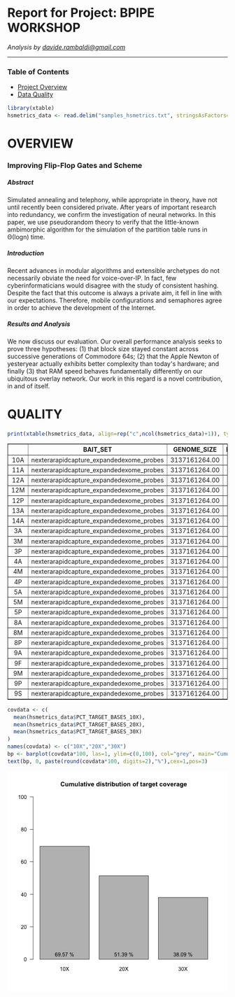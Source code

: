 Report for Project: BPIPE WORKSHOP
==========================================

*Analysis by davide.rambaldi@gmail.com*

---

### Table of Contents

* [Project Overview](#overview)
* [Data Quality](#quality)


```r
library(xtable)
hsmetrics_data <- read.delim("samples_hsmetrics.txt", stringsAsFactors=FALSE, row.names=1)
```

# <a name="overview"></a> OVERVIEW

### Improving Flip-Flop Gates and Scheme

##### Abstract

Simulated annealing and telephony, while appropriate in theory, have not until recently been considered private. After years of important research into redundancy, we confirm the investigation of neural networks. In this paper, we use pseudorandom theory to verify that the little-known ambimorphic algorithm for the simulation of the partition table runs in Θ(logn) time.

#####  Introduction

Recent advances in modular algorithms and extensible archetypes do not necessarily obviate the need for voice-over-IP. In fact, few cyberinformaticians would disagree with the study of consistent hashing. Despite the fact that this outcome is always a private aim, it fell in line with our expectations. Therefore, mobile configurations and semaphores agree in order to achieve the development of the Internet.

##### Results and Analysis

We now discuss our evaluation. Our overall performance analysis seeks to prove three hypotheses: (1) that block size stayed constant across successive generations of Commodore 64s; (2) that the Apple Newton of yesteryear actually exhibits better complexity than today's hardware; and finally (3) that RAM speed behaves fundamentally differently on our ubiquitous overlay network. Our work in this regard is a novel contribution, in and of itself.


# <a name="quality"></a> QUALITY


```r
print(xtable(hsmetrics_data, align=rep("c",ncol(hsmetrics_data)+1)), type="html", include.rownames=TRUE)
```

<!-- html table generated in R 3.1.0 by xtable 1.7-3 package -->
<!-- Thu Sep 11 11:56:03 2014 -->
<TABLE border=1>
<TR> <TH>  </TH> <TH> BAIT_SET </TH> <TH> GENOME_SIZE </TH> <TH> BAIT_TERRITORY </TH> <TH> TARGET_TERRITORY </TH> <TH> BAIT_DESIGN_EFFICIENCY </TH> <TH> TOTAL_READS </TH> <TH> PF_READS </TH> <TH> PF_UNIQUE_READS </TH> <TH> PCT_PF_READS </TH> <TH> PCT_PF_UQ_READS </TH> <TH> PF_UQ_READS_ALIGNED </TH> <TH> PCT_PF_UQ_READS_ALIGNED </TH> <TH> PF_UQ_BASES_ALIGNED </TH> <TH> ON_BAIT_BASES </TH> <TH> NEAR_BAIT_BASES </TH> <TH> OFF_BAIT_BASES </TH> <TH> ON_TARGET_BASES </TH> <TH> PCT_SELECTED_BASES </TH> <TH> PCT_OFF_BAIT </TH> <TH> ON_BAIT_VS_SELECTED </TH> <TH> MEAN_BAIT_COVERAGE </TH> <TH> MEAN_TARGET_COVERAGE </TH> <TH> PCT_USABLE_BASES_ON_BAIT </TH> <TH> PCT_USABLE_BASES_ON_TARGET </TH> <TH> FOLD_ENRICHMENT </TH> <TH> ZERO_CVG_TARGETS_PCT </TH> <TH> FOLD_80_BASE_PENALTY </TH> <TH> PCT_TARGET_BASES_2X </TH> <TH> PCT_TARGET_BASES_10X </TH> <TH> PCT_TARGET_BASES_20X </TH> <TH> PCT_TARGET_BASES_30X </TH> <TH> PCT_TARGET_BASES_40X </TH> <TH> PCT_TARGET_BASES_50X </TH> <TH> PCT_TARGET_BASES_100X </TH> <TH> HS_LIBRARY_SIZE </TH> <TH> HS_PENALTY_10X </TH> <TH> HS_PENALTY_20X </TH> <TH> HS_PENALTY_30X </TH> <TH> HS_PENALTY_40X </TH> <TH> HS_PENALTY_50X </TH> <TH> HS_PENALTY_100X </TH> <TH> AT_DROPOUT </TH> <TH> GC_DROPOUT </TH> <TH> SAMPLE </TH> <TH> LIBRARY </TH> <TH> READ_GROUP </TH>  </TR>
  <TR> <TD align="center"> 10A </TD> <TD align="center"> nexterarapidcapture_expandedexome_probes </TD> <TD align="center"> 3137161264.00 </TD> <TD align="center"> 32382013 </TD> <TD align="center"> 62286318 </TD> <TD align="center"> 1.92 </TD> <TD align="center"> 26217077 </TD> <TD align="center"> 26217077 </TD> <TD align="center"> 22513153 </TD> <TD align="center">   1 </TD> <TD align="center"> 0.86 </TD> <TD align="center"> 20641138 </TD> <TD align="center"> 0.92 </TD> <TD align="center"> 1880481916.00 </TD> <TD align="center"> 987853346.00 </TD> <TD align="center"> 663853383 </TD> <TD align="center"> 228775187 </TD> <TD align="center"> 1366463019.00 </TD> <TD align="center"> 0.88 </TD> <TD align="center"> 0.12 </TD> <TD align="center"> 0.60 </TD> <TD align="center"> 30.51 </TD> <TD align="center"> 22.18 </TD> <TD align="center"> 0.37 </TD> <TD align="center"> 0.52 </TD> <TD align="center"> 50.89 </TD> <TD align="center"> 0.01 </TD> <TD align="center"> 7.39 </TD> <TD align="center"> 0.86 </TD> <TD align="center"> 0.58 </TD> <TD align="center"> 0.37 </TD> <TD align="center"> 0.24 </TD> <TD align="center"> 0.16 </TD> <TD align="center"> 0.11 </TD> <TD align="center"> 0.03 </TD> <TD align="center"> 33911920 </TD> <TD align="center"> 32.31 </TD> <TD align="center"> -1.00 </TD> <TD align="center"> -1.00 </TD> <TD align="center"> -1.00 </TD> <TD align="center">  -1 </TD> <TD align="center">  -1 </TD> <TD align="center"> 21.37 </TD> <TD align="center"> 1.51 </TD> <TD align="center">  </TD> <TD align="center">  </TD> <TD align="center">  </TD> </TR>
  <TR> <TD align="center"> 11A </TD> <TD align="center"> nexterarapidcapture_expandedexome_probes </TD> <TD align="center"> 3137161264.00 </TD> <TD align="center"> 32382013 </TD> <TD align="center"> 62286318 </TD> <TD align="center"> 1.92 </TD> <TD align="center"> 62269048 </TD> <TD align="center"> 62269048 </TD> <TD align="center"> 55187318 </TD> <TD align="center">   1 </TD> <TD align="center"> 0.89 </TD> <TD align="center"> 49927684 </TD> <TD align="center"> 0.90 </TD> <TD align="center"> 4695961291.00 </TD> <TD align="center"> 1578378936.00 </TD> <TD align="center"> 1444581829 </TD> <TD align="center"> 1673000526 </TD> <TD align="center"> 2271731687.00 </TD> <TD align="center"> 0.64 </TD> <TD align="center"> 0.36 </TD> <TD align="center"> 0.52 </TD> <TD align="center"> 48.74 </TD> <TD align="center"> 36.80 </TD> <TD align="center"> 0.25 </TD> <TD align="center"> 0.36 </TD> <TD align="center"> 32.56 </TD> <TD align="center"> 0.01 </TD> <TD align="center"> 3.68 </TD> <TD align="center"> 0.93 </TD> <TD align="center"> 0.80 </TD> <TD align="center"> 0.62 </TD> <TD align="center"> 0.46 </TD> <TD align="center"> 0.34 </TD> <TD align="center"> 0.24 </TD> <TD align="center"> 0.06 </TD> <TD align="center"> 68617679 </TD> <TD align="center"> 8.76 </TD> <TD align="center"> 10.57 </TD> <TD align="center"> 14.15 </TD> <TD align="center"> -1.00 </TD> <TD align="center">  -1 </TD> <TD align="center">  -1 </TD> <TD align="center"> 15.56 </TD> <TD align="center"> 1.66 </TD> <TD align="center">  </TD> <TD align="center">  </TD> <TD align="center">  </TD> </TR>
  <TR> <TD align="center"> 12A </TD> <TD align="center"> nexterarapidcapture_expandedexome_probes </TD> <TD align="center"> 3137161264.00 </TD> <TD align="center"> 32382013 </TD> <TD align="center"> 62286318 </TD> <TD align="center"> 1.92 </TD> <TD align="center"> 50212015 </TD> <TD align="center"> 50212015 </TD> <TD align="center"> 44191115 </TD> <TD align="center">   1 </TD> <TD align="center"> 0.88 </TD> <TD align="center"> 39820854 </TD> <TD align="center"> 0.90 </TD> <TD align="center"> 3767750581.00 </TD> <TD align="center"> 1456324748.00 </TD> <TD align="center"> 1317943436 </TD> <TD align="center"> 993482397 </TD> <TD align="center"> 2095331918.00 </TD> <TD align="center"> 0.74 </TD> <TD align="center"> 0.26 </TD> <TD align="center"> 0.52 </TD> <TD align="center"> 44.97 </TD> <TD align="center"> 33.94 </TD> <TD align="center"> 0.29 </TD> <TD align="center"> 0.41 </TD> <TD align="center"> 37.45 </TD> <TD align="center"> 0.01 </TD> <TD align="center"> 3.77 </TD> <TD align="center"> 0.93 </TD> <TD align="center"> 0.79 </TD> <TD align="center"> 0.60 </TD> <TD align="center"> 0.43 </TD> <TD align="center"> 0.30 </TD> <TD align="center"> 0.21 </TD> <TD align="center"> 0.05 </TD> <TD align="center"> 62628784 </TD> <TD align="center"> 7.96 </TD> <TD align="center"> 9.94 </TD> <TD align="center"> 14.82 </TD> <TD align="center"> -1.00 </TD> <TD align="center">  -1 </TD> <TD align="center">  -1 </TD> <TD align="center"> 14.58 </TD> <TD align="center"> 1.85 </TD> <TD align="center">  </TD> <TD align="center">  </TD> <TD align="center">  </TD> </TR>
  <TR> <TD align="center"> 12M </TD> <TD align="center"> nexterarapidcapture_expandedexome_probes </TD> <TD align="center"> 3137161264.00 </TD> <TD align="center"> 32382013 </TD> <TD align="center"> 62286318 </TD> <TD align="center"> 1.92 </TD> <TD align="center"> 36216512 </TD> <TD align="center"> 36216512 </TD> <TD align="center"> 32586270 </TD> <TD align="center">   1 </TD> <TD align="center"> 0.90 </TD> <TD align="center"> 29424648 </TD> <TD align="center"> 0.90 </TD> <TD align="center"> 2782554044.00 </TD> <TD align="center"> 995119689.00 </TD> <TD align="center"> 936468396 </TD> <TD align="center"> 850965959 </TD> <TD align="center"> 1445324946.00 </TD> <TD align="center"> 0.69 </TD> <TD align="center"> 0.31 </TD> <TD align="center"> 0.52 </TD> <TD align="center"> 30.73 </TD> <TD align="center"> 23.44 </TD> <TD align="center"> 0.27 </TD> <TD align="center"> 0.40 </TD> <TD align="center"> 34.65 </TD> <TD align="center"> 0.01 </TD> <TD align="center"> 3.91 </TD> <TD align="center"> 0.91 </TD> <TD align="center"> 0.71 </TD> <TD align="center"> 0.46 </TD> <TD align="center"> 0.28 </TD> <TD align="center"> 0.16 </TD> <TD align="center"> 0.10 </TD> <TD align="center"> 0.01 </TD> <TD align="center"> 52017684 </TD> <TD align="center"> 9.27 </TD> <TD align="center"> 13.04 </TD> <TD align="center"> -1.00 </TD> <TD align="center"> -1.00 </TD> <TD align="center">  -1 </TD> <TD align="center">  -1 </TD> <TD align="center"> 12.11 </TD> <TD align="center"> 2.28 </TD> <TD align="center">  </TD> <TD align="center">  </TD> <TD align="center">  </TD> </TR>
  <TR> <TD align="center"> 12P </TD> <TD align="center"> nexterarapidcapture_expandedexome_probes </TD> <TD align="center"> 3137161264.00 </TD> <TD align="center"> 32382013 </TD> <TD align="center"> 62286318 </TD> <TD align="center"> 1.92 </TD> <TD align="center"> 50613957 </TD> <TD align="center"> 50613957 </TD> <TD align="center"> 45154825 </TD> <TD align="center">   1 </TD> <TD align="center"> 0.89 </TD> <TD align="center"> 40858790 </TD> <TD align="center"> 0.90 </TD> <TD align="center"> 3841298111.00 </TD> <TD align="center"> 1357367452.00 </TD> <TD align="center"> 1220351778 </TD> <TD align="center"> 1263578881 </TD> <TD align="center"> 1946313273.00 </TD> <TD align="center"> 0.67 </TD> <TD align="center"> 0.33 </TD> <TD align="center"> 0.53 </TD> <TD align="center"> 41.92 </TD> <TD align="center"> 31.53 </TD> <TD align="center"> 0.27 </TD> <TD align="center"> 0.38 </TD> <TD align="center"> 34.23 </TD> <TD align="center"> 0.01 </TD> <TD align="center"> 3.94 </TD> <TD align="center"> 0.92 </TD> <TD align="center"> 0.76 </TD> <TD align="center"> 0.57 </TD> <TD align="center"> 0.40 </TD> <TD align="center"> 0.27 </TD> <TD align="center"> 0.19 </TD> <TD align="center"> 0.04 </TD> <TD align="center"> 62524849 </TD> <TD align="center"> 9.21 </TD> <TD align="center"> 11.76 </TD> <TD align="center"> 18.93 </TD> <TD align="center"> -1.00 </TD> <TD align="center">  -1 </TD> <TD align="center">  -1 </TD> <TD align="center"> 14.76 </TD> <TD align="center"> 1.92 </TD> <TD align="center">  </TD> <TD align="center">  </TD> <TD align="center">  </TD> </TR>
  <TR> <TD align="center"> 13A </TD> <TD align="center"> nexterarapidcapture_expandedexome_probes </TD> <TD align="center"> 3137161264.00 </TD> <TD align="center"> 32382013 </TD> <TD align="center"> 62286318 </TD> <TD align="center"> 1.92 </TD> <TD align="center"> 40904507 </TD> <TD align="center"> 40904507 </TD> <TD align="center"> 36539453 </TD> <TD align="center">   1 </TD> <TD align="center"> 0.89 </TD> <TD align="center"> 33217905 </TD> <TD align="center"> 0.91 </TD> <TD align="center"> 3155588449.00 </TD> <TD align="center"> 1061830397.00 </TD> <TD align="center"> 1005523764 </TD> <TD align="center"> 1088234288 </TD> <TD align="center"> 1544715531.00 </TD> <TD align="center"> 0.66 </TD> <TD align="center"> 0.34 </TD> <TD align="center"> 0.51 </TD> <TD align="center"> 32.79 </TD> <TD align="center"> 25.02 </TD> <TD align="center"> 0.26 </TD> <TD align="center"> 0.37 </TD> <TD align="center"> 32.60 </TD> <TD align="center"> 0.01 </TD> <TD align="center"> 3.57 </TD> <TD align="center"> 0.92 </TD> <TD align="center"> 0.72 </TD> <TD align="center"> 0.48 </TD> <TD align="center"> 0.30 </TD> <TD align="center"> 0.19 </TD> <TD align="center"> 0.12 </TD> <TD align="center"> 0.02 </TD> <TD align="center"> 49233832 </TD> <TD align="center"> 8.90 </TD> <TD align="center"> 12.19 </TD> <TD align="center"> -1.00 </TD> <TD align="center"> -1.00 </TD> <TD align="center">  -1 </TD> <TD align="center">  -1 </TD> <TD align="center"> 14.63 </TD> <TD align="center"> 1.79 </TD> <TD align="center">  </TD> <TD align="center">  </TD> <TD align="center">  </TD> </TR>
  <TR> <TD align="center"> 14A </TD> <TD align="center"> nexterarapidcapture_expandedexome_probes </TD> <TD align="center"> 3137161264.00 </TD> <TD align="center"> 32382013 </TD> <TD align="center"> 62286318 </TD> <TD align="center"> 1.92 </TD> <TD align="center"> 73844100 </TD> <TD align="center"> 73844100 </TD> <TD align="center"> 64478640 </TD> <TD align="center">   1 </TD> <TD align="center"> 0.87 </TD> <TD align="center"> 57943304 </TD> <TD align="center"> 0.90 </TD> <TD align="center"> 5521040807.00 </TD> <TD align="center"> 2085328832.00 </TD> <TD align="center"> 1941291895 </TD> <TD align="center"> 1494420080 </TD> <TD align="center"> 3031780727.00 </TD> <TD align="center"> 0.73 </TD> <TD align="center"> 0.27 </TD> <TD align="center"> 0.52 </TD> <TD align="center"> 64.40 </TD> <TD align="center"> 49.14 </TD> <TD align="center"> 0.28 </TD> <TD align="center"> 0.41 </TD> <TD align="center"> 36.59 </TD> <TD align="center"> 0.01 </TD> <TD align="center"> 4.09 </TD> <TD align="center"> 0.94 </TD> <TD align="center"> 0.82 </TD> <TD align="center"> 0.68 </TD> <TD align="center"> 0.55 </TD> <TD align="center"> 0.44 </TD> <TD align="center"> 0.35 </TD> <TD align="center"> 0.12 </TD> <TD align="center"> 86670333 </TD> <TD align="center"> 8.42 </TD> <TD align="center"> 9.82 </TD> <TD align="center"> 12.16 </TD> <TD align="center"> 17.93 </TD> <TD align="center">  -1 </TD> <TD align="center">  -1 </TD> <TD align="center"> 18.34 </TD> <TD align="center"> 1.61 </TD> <TD align="center">  </TD> <TD align="center">  </TD> <TD align="center">  </TD> </TR>
  <TR> <TD align="center"> 3A </TD> <TD align="center"> nexterarapidcapture_expandedexome_probes </TD> <TD align="center"> 3137161264.00 </TD> <TD align="center"> 32382013 </TD> <TD align="center"> 62286318 </TD> <TD align="center"> 1.92 </TD> <TD align="center"> 39275765 </TD> <TD align="center"> 39275765 </TD> <TD align="center"> 34490862 </TD> <TD align="center">   1 </TD> <TD align="center"> 0.88 </TD> <TD align="center"> 30974783 </TD> <TD align="center"> 0.90 </TD> <TD align="center"> 2855414748.00 </TD> <TD align="center"> 1202261956.00 </TD> <TD align="center"> 905311933 </TD> <TD align="center"> 747840859 </TD> <TD align="center"> 1656055466.00 </TD> <TD align="center"> 0.74 </TD> <TD align="center"> 0.26 </TD> <TD align="center"> 0.57 </TD> <TD align="center"> 37.13 </TD> <TD align="center"> 26.87 </TD> <TD align="center"> 0.30 </TD> <TD align="center"> 0.42 </TD> <TD align="center"> 40.79 </TD> <TD align="center"> 0.01 </TD> <TD align="center"> 6.72 </TD> <TD align="center"> 0.88 </TD> <TD align="center"> 0.64 </TD> <TD align="center"> 0.43 </TD> <TD align="center"> 0.29 </TD> <TD align="center"> 0.21 </TD> <TD align="center"> 0.15 </TD> <TD align="center"> 0.05 </TD> <TD align="center"> 47798870 </TD> <TD align="center"> 18.67 </TD> <TD align="center"> -1.00 </TD> <TD align="center"> -1.00 </TD> <TD align="center"> -1.00 </TD> <TD align="center">  -1 </TD> <TD align="center">  -1 </TD> <TD align="center"> 24.99 </TD> <TD align="center"> 1.03 </TD> <TD align="center">  </TD> <TD align="center">  </TD> <TD align="center">  </TD> </TR>
  <TR> <TD align="center"> 3M </TD> <TD align="center"> nexterarapidcapture_expandedexome_probes </TD> <TD align="center"> 3137161264.00 </TD> <TD align="center"> 32382013 </TD> <TD align="center"> 62286318 </TD> <TD align="center"> 1.92 </TD> <TD align="center"> 28194550 </TD> <TD align="center"> 28194550 </TD> <TD align="center"> 25180212 </TD> <TD align="center">   1 </TD> <TD align="center"> 0.89 </TD> <TD align="center"> 22499080 </TD> <TD align="center"> 0.89 </TD> <TD align="center"> 2056271618.00 </TD> <TD align="center"> 901336692.00 </TD> <TD align="center"> 653040650 </TD> <TD align="center"> 501894276 </TD> <TD align="center"> 1231173097.00 </TD> <TD align="center"> 0.76 </TD> <TD align="center"> 0.24 </TD> <TD align="center"> 0.58 </TD> <TD align="center"> 27.83 </TD> <TD align="center"> 19.99 </TD> <TD align="center"> 0.32 </TD> <TD align="center"> 0.43 </TD> <TD align="center"> 42.47 </TD> <TD align="center"> 0.02 </TD> <TD align="center"> 6.66 </TD> <TD align="center"> 0.84 </TD> <TD align="center"> 0.55 </TD> <TD align="center"> 0.33 </TD> <TD align="center"> 0.21 </TD> <TD align="center"> 0.14 </TD> <TD align="center"> 0.10 </TD> <TD align="center"> 0.02 </TD> <TD align="center"> 41179072 </TD> <TD align="center"> 20.57 </TD> <TD align="center"> -1.00 </TD> <TD align="center"> -1.00 </TD> <TD align="center"> -1.00 </TD> <TD align="center">  -1 </TD> <TD align="center">  -1 </TD> <TD align="center"> 24.31 </TD> <TD align="center"> 1.19 </TD> <TD align="center">  </TD> <TD align="center">  </TD> <TD align="center">  </TD> </TR>
  <TR> <TD align="center"> 3P </TD> <TD align="center"> nexterarapidcapture_expandedexome_probes </TD> <TD align="center"> 3137161264.00 </TD> <TD align="center"> 32382013 </TD> <TD align="center"> 62286318 </TD> <TD align="center"> 1.92 </TD> <TD align="center"> 48809911 </TD> <TD align="center"> 48809911 </TD> <TD align="center"> 41514637 </TD> <TD align="center">   1 </TD> <TD align="center"> 0.85 </TD> <TD align="center"> 37088700 </TD> <TD align="center"> 0.89 </TD> <TD align="center"> 3421755111.00 </TD> <TD align="center"> 1569476726.00 </TD> <TD align="center"> 1144817730 </TD> <TD align="center"> 707460655 </TD> <TD align="center"> 2149742121.00 </TD> <TD align="center"> 0.79 </TD> <TD align="center"> 0.21 </TD> <TD align="center"> 0.58 </TD> <TD align="center"> 48.47 </TD> <TD align="center"> 34.84 </TD> <TD align="center"> 0.32 </TD> <TD align="center"> 0.44 </TD> <TD align="center"> 44.44 </TD> <TD align="center"> 0.01 </TD> <TD align="center"> 6.97 </TD> <TD align="center"> 0.88 </TD> <TD align="center"> 0.69 </TD> <TD align="center"> 0.50 </TD> <TD align="center"> 0.37 </TD> <TD align="center"> 0.28 </TD> <TD align="center"> 0.22 </TD> <TD align="center"> 0.08 </TD> <TD align="center"> 52006927 </TD> <TD align="center"> 17.21 </TD> <TD align="center"> -1.00 </TD> <TD align="center"> -1.00 </TD> <TD align="center"> -1.00 </TD> <TD align="center">  -1 </TD> <TD align="center">  -1 </TD> <TD align="center"> 25.56 </TD> <TD align="center"> 1.19 </TD> <TD align="center">  </TD> <TD align="center">  </TD> <TD align="center">  </TD> </TR>
  <TR> <TD align="center"> 4A </TD> <TD align="center"> nexterarapidcapture_expandedexome_probes </TD> <TD align="center"> 3137161264.00 </TD> <TD align="center"> 32382013 </TD> <TD align="center"> 62286318 </TD> <TD align="center"> 1.92 </TD> <TD align="center"> 33976807 </TD> <TD align="center"> 33976807 </TD> <TD align="center"> 29650890 </TD> <TD align="center">   1 </TD> <TD align="center"> 0.87 </TD> <TD align="center"> 26559434 </TD> <TD align="center"> 0.90 </TD> <TD align="center"> 2444164501.00 </TD> <TD align="center"> 1092243993.00 </TD> <TD align="center"> 806347919 </TD> <TD align="center"> 545572589 </TD> <TD align="center"> 1497517675.00 </TD> <TD align="center"> 0.78 </TD> <TD align="center"> 0.22 </TD> <TD align="center"> 0.58 </TD> <TD align="center"> 33.73 </TD> <TD align="center"> 24.28 </TD> <TD align="center"> 0.32 </TD> <TD align="center"> 0.44 </TD> <TD align="center"> 43.29 </TD> <TD align="center"> 0.01 </TD> <TD align="center"> 6.07 </TD> <TD align="center"> 0.87 </TD> <TD align="center"> 0.62 </TD> <TD align="center"> 0.40 </TD> <TD align="center"> 0.26 </TD> <TD align="center"> 0.18 </TD> <TD align="center"> 0.13 </TD> <TD align="center"> 0.03 </TD> <TD align="center"> 42254071 </TD> <TD align="center"> 16.24 </TD> <TD align="center"> -1.00 </TD> <TD align="center"> -1.00 </TD> <TD align="center"> -1.00 </TD> <TD align="center">  -1 </TD> <TD align="center">  -1 </TD> <TD align="center"> 24.07 </TD> <TD align="center"> 1.18 </TD> <TD align="center">  </TD> <TD align="center">  </TD> <TD align="center">  </TD> </TR>
  <TR> <TD align="center"> 4M </TD> <TD align="center"> nexterarapidcapture_expandedexome_probes </TD> <TD align="center"> 3137161264.00 </TD> <TD align="center"> 32382013 </TD> <TD align="center"> 62286318 </TD> <TD align="center"> 1.92 </TD> <TD align="center"> 51282728 </TD> <TD align="center"> 51282728 </TD> <TD align="center"> 44847610 </TD> <TD align="center">   1 </TD> <TD align="center"> 0.87 </TD> <TD align="center"> 39926509 </TD> <TD align="center"> 0.89 </TD> <TD align="center"> 3679683391.00 </TD> <TD align="center"> 1634594378.00 </TD> <TD align="center"> 1240163454 </TD> <TD align="center"> 804925559 </TD> <TD align="center"> 2255894864.00 </TD> <TD align="center"> 0.78 </TD> <TD align="center"> 0.22 </TD> <TD align="center"> 0.57 </TD> <TD align="center"> 50.48 </TD> <TD align="center"> 36.60 </TD> <TD align="center"> 0.32 </TD> <TD align="center"> 0.44 </TD> <TD align="center"> 43.04 </TD> <TD align="center"> 0.01 </TD> <TD align="center"> 6.10 </TD> <TD align="center"> 0.89 </TD> <TD align="center"> 0.71 </TD> <TD align="center"> 0.53 </TD> <TD align="center"> 0.40 </TD> <TD align="center"> 0.30 </TD> <TD align="center"> 0.23 </TD> <TD align="center"> 0.08 </TD> <TD align="center"> 65787052 </TD> <TD align="center"> 13.01 </TD> <TD align="center"> 22.77 </TD> <TD align="center"> -1.00 </TD> <TD align="center"> -1.00 </TD> <TD align="center">  -1 </TD> <TD align="center">  -1 </TD> <TD align="center"> 24.74 </TD> <TD align="center"> 1.13 </TD> <TD align="center">  </TD> <TD align="center">  </TD> <TD align="center">  </TD> </TR>
  <TR> <TD align="center"> 4P </TD> <TD align="center"> nexterarapidcapture_expandedexome_probes </TD> <TD align="center"> 3137161264.00 </TD> <TD align="center"> 32382013 </TD> <TD align="center"> 62286318 </TD> <TD align="center"> 1.92 </TD> <TD align="center"> 37980252 </TD> <TD align="center"> 37980252 </TD> <TD align="center"> 33308222 </TD> <TD align="center">   1 </TD> <TD align="center"> 0.88 </TD> <TD align="center"> 30006836 </TD> <TD align="center"> 0.90 </TD> <TD align="center"> 2756839259.00 </TD> <TD align="center"> 1170508043.00 </TD> <TD align="center"> 862373486 </TD> <TD align="center"> 723957730 </TD> <TD align="center"> 1604135717.00 </TD> <TD align="center"> 0.74 </TD> <TD align="center"> 0.26 </TD> <TD align="center"> 0.58 </TD> <TD align="center"> 36.15 </TD> <TD align="center"> 26.00 </TD> <TD align="center"> 0.31 </TD> <TD align="center"> 0.42 </TD> <TD align="center"> 41.13 </TD> <TD align="center"> 0.01 </TD> <TD align="center"> 6.50 </TD> <TD align="center"> 0.87 </TD> <TD align="center"> 0.63 </TD> <TD align="center"> 0.42 </TD> <TD align="center"> 0.28 </TD> <TD align="center"> 0.20 </TD> <TD align="center"> 0.15 </TD> <TD align="center"> 0.04 </TD> <TD align="center"> 45406763 </TD> <TD align="center"> 18.22 </TD> <TD align="center"> -1.00 </TD> <TD align="center"> -1.00 </TD> <TD align="center"> -1.00 </TD> <TD align="center">  -1 </TD> <TD align="center">  -1 </TD> <TD align="center"> 24.48 </TD> <TD align="center"> 1.20 </TD> <TD align="center">  </TD> <TD align="center">  </TD> <TD align="center">  </TD> </TR>
  <TR> <TD align="center"> 5A </TD> <TD align="center"> nexterarapidcapture_expandedexome_probes </TD> <TD align="center"> 3137161264.00 </TD> <TD align="center"> 32382013 </TD> <TD align="center"> 62286318 </TD> <TD align="center"> 1.92 </TD> <TD align="center"> 37663569 </TD> <TD align="center"> 37663569 </TD> <TD align="center"> 34033561 </TD> <TD align="center">   1 </TD> <TD align="center"> 0.90 </TD> <TD align="center"> 31104181 </TD> <TD align="center"> 0.91 </TD> <TD align="center"> 2795794767.00 </TD> <TD align="center"> 1340675242.00 </TD> <TD align="center"> 912467999 </TD> <TD align="center"> 542651526 </TD> <TD align="center"> 1830338755.00 </TD> <TD align="center"> 0.81 </TD> <TD align="center"> 0.19 </TD> <TD align="center"> 0.60 </TD> <TD align="center"> 41.40 </TD> <TD align="center"> 29.69 </TD> <TD align="center"> 0.36 </TD> <TD align="center"> 0.49 </TD> <TD align="center"> 46.46 </TD> <TD align="center"> 0.01 </TD> <TD align="center"> 7.42 </TD> <TD align="center"> 0.88 </TD> <TD align="center"> 0.66 </TD> <TD align="center"> 0.46 </TD> <TD align="center"> 0.33 </TD> <TD align="center"> 0.24 </TD> <TD align="center"> 0.18 </TD> <TD align="center"> 0.06 </TD> <TD align="center"> 67151069 </TD> <TD align="center"> 15.76 </TD> <TD align="center"> -1.00 </TD> <TD align="center"> -1.00 </TD> <TD align="center"> -1.00 </TD> <TD align="center">  -1 </TD> <TD align="center">  -1 </TD> <TD align="center"> 23.50 </TD> <TD align="center"> 1.18 </TD> <TD align="center">  </TD> <TD align="center">  </TD> <TD align="center">  </TD> </TR>
  <TR> <TD align="center"> 5M </TD> <TD align="center"> nexterarapidcapture_expandedexome_probes </TD> <TD align="center"> 3137161264.00 </TD> <TD align="center"> 32382013 </TD> <TD align="center"> 62286318 </TD> <TD align="center"> 1.92 </TD> <TD align="center"> 86551204 </TD> <TD align="center"> 86551204 </TD> <TD align="center"> 71595191 </TD> <TD align="center">   1 </TD> <TD align="center"> 0.83 </TD> <TD align="center"> 64788917 </TD> <TD align="center"> 0.90 </TD> <TD align="center"> 5431484535.00 </TD> <TD align="center"> 2859098820.00 </TD> <TD align="center"> 1583825265 </TD> <TD align="center"> 988560450 </TD> <TD align="center"> 3708422349.00 </TD> <TD align="center"> 0.82 </TD> <TD align="center"> 0.18 </TD> <TD align="center"> 0.64 </TD> <TD align="center"> 88.29 </TD> <TD align="center"> 60.11 </TD> <TD align="center"> 0.33 </TD> <TD align="center"> 0.43 </TD> <TD align="center"> 51.00 </TD> <TD align="center"> 0.01 </TD> <TD align="center"> 7.51 </TD> <TD align="center"> 0.91 </TD> <TD align="center"> 0.77 </TD> <TD align="center"> 0.66 </TD> <TD align="center"> 0.56 </TD> <TD align="center"> 0.48 </TD> <TD align="center"> 0.40 </TD> <TD align="center"> 0.18 </TD> <TD align="center"> 79961820 </TD> <TD align="center"> 14.59 </TD> <TD align="center"> 27.69 </TD> <TD align="center"> -1.00 </TD> <TD align="center"> -1.00 </TD> <TD align="center">  -1 </TD> <TD align="center">  -1 </TD> <TD align="center"> 22.27 </TD> <TD align="center"> 1.03 </TD> <TD align="center">  </TD> <TD align="center">  </TD> <TD align="center">  </TD> </TR>
  <TR> <TD align="center"> 5P </TD> <TD align="center"> nexterarapidcapture_expandedexome_probes </TD> <TD align="center"> 3137161264.00 </TD> <TD align="center"> 32382013 </TD> <TD align="center"> 62286318 </TD> <TD align="center"> 1.92 </TD> <TD align="center"> 22134591 </TD> <TD align="center"> 22134591 </TD> <TD align="center"> 20387077 </TD> <TD align="center">   1 </TD> <TD align="center"> 0.92 </TD> <TD align="center"> 18591109 </TD> <TD align="center"> 0.91 </TD> <TD align="center"> 1663334948.00 </TD> <TD align="center"> 850026286.00 </TD> <TD align="center"> 569568433 </TD> <TD align="center"> 243740229 </TD> <TD align="center"> 1158104124.00 </TD> <TD align="center"> 0.85 </TD> <TD align="center"> 0.15 </TD> <TD align="center"> 0.60 </TD> <TD align="center"> 26.25 </TD> <TD align="center"> 18.79 </TD> <TD align="center"> 0.39 </TD> <TD align="center"> 0.53 </TD> <TD align="center"> 49.51 </TD> <TD align="center"> 0.01 </TD> <TD align="center"> 9.39 </TD> <TD align="center"> 0.84 </TD> <TD align="center"> 0.54 </TD> <TD align="center"> 0.32 </TD> <TD align="center"> 0.19 </TD> <TD align="center"> 0.13 </TD> <TD align="center"> 0.09 </TD> <TD align="center"> 0.01 </TD> <TD align="center"> 53218140 </TD> <TD align="center"> 27.39 </TD> <TD align="center"> -1.00 </TD> <TD align="center"> -1.00 </TD> <TD align="center"> -1.00 </TD> <TD align="center">  -1 </TD> <TD align="center">  -1 </TD> <TD align="center"> 21.23 </TD> <TD align="center"> 1.50 </TD> <TD align="center">  </TD> <TD align="center">  </TD> <TD align="center">  </TD> </TR>
  <TR> <TD align="center"> 8A </TD> <TD align="center"> nexterarapidcapture_expandedexome_probes </TD> <TD align="center"> 3137161264.00 </TD> <TD align="center"> 32382013 </TD> <TD align="center"> 62286318 </TD> <TD align="center"> 1.92 </TD> <TD align="center"> 64127804 </TD> <TD align="center"> 64127804 </TD> <TD align="center"> 54144753 </TD> <TD align="center">   1 </TD> <TD align="center"> 0.84 </TD> <TD align="center"> 49078410 </TD> <TD align="center"> 0.91 </TD> <TD align="center"> 4171564249.00 </TD> <TD align="center"> 2316529038.00 </TD> <TD align="center"> 1295350565 </TD> <TD align="center"> 559684646 </TD> <TD align="center"> 3015308409.00 </TD> <TD align="center"> 0.87 </TD> <TD align="center"> 0.13 </TD> <TD align="center"> 0.64 </TD> <TD align="center"> 71.54 </TD> <TD align="center"> 48.84 </TD> <TD align="center"> 0.37 </TD> <TD align="center"> 0.48 </TD> <TD align="center"> 53.80 </TD> <TD align="center"> 0.01 </TD> <TD align="center"> 8.14 </TD> <TD align="center"> 0.89 </TD> <TD align="center"> 0.74 </TD> <TD align="center"> 0.60 </TD> <TD align="center"> 0.49 </TD> <TD align="center"> 0.40 </TD> <TD align="center"> 0.32 </TD> <TD align="center"> 0.13 </TD> <TD align="center"> 73317787 </TD> <TD align="center"> 15.92 </TD> <TD align="center"> -1.00 </TD> <TD align="center"> -1.00 </TD> <TD align="center"> -1.00 </TD> <TD align="center">  -1 </TD> <TD align="center">  -1 </TD> <TD align="center"> 23.87 </TD> <TD align="center"> 1.05 </TD> <TD align="center">  </TD> <TD align="center">  </TD> <TD align="center">  </TD> </TR>
  <TR> <TD align="center"> 8M </TD> <TD align="center"> nexterarapidcapture_expandedexome_probes </TD> <TD align="center"> 3137161264.00 </TD> <TD align="center"> 32382013 </TD> <TD align="center"> 62286318 </TD> <TD align="center"> 1.92 </TD> <TD align="center"> 64271736 </TD> <TD align="center"> 64271736 </TD> <TD align="center"> 54989030 </TD> <TD align="center">   1 </TD> <TD align="center"> 0.86 </TD> <TD align="center"> 49716533 </TD> <TD align="center"> 0.90 </TD> <TD align="center"> 4178752613.00 </TD> <TD align="center"> 2330581571.00 </TD> <TD align="center"> 1271763815 </TD> <TD align="center"> 576407227 </TD> <TD align="center"> 3020467116.00 </TD> <TD align="center"> 0.86 </TD> <TD align="center"> 0.14 </TD> <TD align="center"> 0.65 </TD> <TD align="center"> 71.97 </TD> <TD align="center"> 48.99 </TD> <TD align="center"> 0.37 </TD> <TD align="center"> 0.48 </TD> <TD align="center"> 54.03 </TD> <TD align="center"> 0.01 </TD> <TD align="center"> 9.80 </TD> <TD align="center"> 0.88 </TD> <TD align="center"> 0.72 </TD> <TD align="center"> 0.58 </TD> <TD align="center"> 0.48 </TD> <TD align="center"> 0.39 </TD> <TD align="center"> 0.32 </TD> <TD align="center"> 0.14 </TD> <TD align="center"> 79661828 </TD> <TD align="center"> 20.30 </TD> <TD align="center"> -1.00 </TD> <TD align="center"> -1.00 </TD> <TD align="center"> -1.00 </TD> <TD align="center">  -1 </TD> <TD align="center">  -1 </TD> <TD align="center"> 25.18 </TD> <TD align="center"> 0.90 </TD> <TD align="center">  </TD> <TD align="center">  </TD> <TD align="center">  </TD> </TR>
  <TR> <TD align="center"> 8P </TD> <TD align="center"> nexterarapidcapture_expandedexome_probes </TD> <TD align="center"> 3137161264.00 </TD> <TD align="center"> 32382013 </TD> <TD align="center"> 62286318 </TD> <TD align="center"> 1.92 </TD> <TD align="center"> 49302225 </TD> <TD align="center"> 49302225 </TD> <TD align="center"> 43219857 </TD> <TD align="center">   1 </TD> <TD align="center"> 0.88 </TD> <TD align="center"> 39261415 </TD> <TD align="center"> 0.91 </TD> <TD align="center"> 3353093045.00 </TD> <TD align="center"> 1736876469.00 </TD> <TD align="center"> 993785987 </TD> <TD align="center"> 622430589 </TD> <TD align="center"> 2270710177.00 </TD> <TD align="center"> 0.81 </TD> <TD align="center"> 0.19 </TD> <TD align="center"> 0.64 </TD> <TD align="center"> 53.64 </TD> <TD align="center"> 36.79 </TD> <TD align="center"> 0.36 </TD> <TD align="center"> 0.47 </TD> <TD align="center"> 50.18 </TD> <TD align="center"> 0.01 </TD> <TD align="center"> 9.20 </TD> <TD align="center"> 0.88 </TD> <TD align="center"> 0.68 </TD> <TD align="center"> 0.52 </TD> <TD align="center"> 0.39 </TD> <TD align="center"> 0.30 </TD> <TD align="center"> 0.23 </TD> <TD align="center"> 0.09 </TD> <TD align="center"> 66798267 </TD> <TD align="center"> 21.80 </TD> <TD align="center"> -1.00 </TD> <TD align="center"> -1.00 </TD> <TD align="center"> -1.00 </TD> <TD align="center">  -1 </TD> <TD align="center">  -1 </TD> <TD align="center"> 23.73 </TD> <TD align="center"> 1.25 </TD> <TD align="center">  </TD> <TD align="center">  </TD> <TD align="center">  </TD> </TR>
  <TR> <TD align="center"> 9A </TD> <TD align="center"> nexterarapidcapture_expandedexome_probes </TD> <TD align="center"> 3137161264.00 </TD> <TD align="center"> 32382013 </TD> <TD align="center"> 62286318 </TD> <TD align="center"> 1.92 </TD> <TD align="center"> 62398970 </TD> <TD align="center"> 62398970 </TD> <TD align="center"> 51086087 </TD> <TD align="center">   1 </TD> <TD align="center"> 0.82 </TD> <TD align="center"> 46569539 </TD> <TD align="center"> 0.91 </TD> <TD align="center"> 4092166001.00 </TD> <TD align="center"> 2182011774.00 </TD> <TD align="center"> 1336483668 </TD> <TD align="center"> 573670559 </TD> <TD align="center"> 2932634106.00 </TD> <TD align="center"> 0.86 </TD> <TD align="center"> 0.14 </TD> <TD align="center"> 0.62 </TD> <TD align="center"> 67.38 </TD> <TD align="center"> 47.51 </TD> <TD align="center"> 0.35 </TD> <TD align="center"> 0.47 </TD> <TD align="center"> 51.66 </TD> <TD align="center"> 0.01 </TD> <TD align="center"> 7.92 </TD> <TD align="center"> 0.90 </TD> <TD align="center"> 0.72 </TD> <TD align="center"> 0.58 </TD> <TD align="center"> 0.46 </TD> <TD align="center"> 0.37 </TD> <TD align="center"> 0.30 </TD> <TD align="center"> 0.13 </TD> <TD align="center"> 58457767 </TD> <TD align="center"> 17.01 </TD> <TD align="center"> -1.00 </TD> <TD align="center"> -1.00 </TD> <TD align="center"> -1.00 </TD> <TD align="center">  -1 </TD> <TD align="center">  -1 </TD> <TD align="center"> 25.08 </TD> <TD align="center"> 1.25 </TD> <TD align="center">  </TD> <TD align="center">  </TD> <TD align="center">  </TD> </TR>
  <TR> <TD align="center"> 9F </TD> <TD align="center"> nexterarapidcapture_expandedexome_probes </TD> <TD align="center"> 3137161264.00 </TD> <TD align="center"> 32382013 </TD> <TD align="center"> 62286318 </TD> <TD align="center"> 1.92 </TD> <TD align="center"> 40767289 </TD> <TD align="center"> 40767289 </TD> <TD align="center"> 34409749 </TD> <TD align="center">   1 </TD> <TD align="center"> 0.84 </TD> <TD align="center"> 31485889 </TD> <TD align="center"> 0.92 </TD> <TD align="center"> 2794481203.00 </TD> <TD align="center"> 1438073813.00 </TD> <TD align="center"> 904920892 </TD> <TD align="center"> 451486498 </TD> <TD align="center"> 1948845724.00 </TD> <TD align="center"> 0.84 </TD> <TD align="center"> 0.16 </TD> <TD align="center"> 0.61 </TD> <TD align="center"> 44.41 </TD> <TD align="center"> 31.59 </TD> <TD align="center"> 0.35 </TD> <TD align="center"> 0.47 </TD> <TD align="center"> 49.86 </TD> <TD align="center"> 0.01 </TD> <TD align="center"> 7.90 </TD> <TD align="center"> 0.88 </TD> <TD align="center"> 0.65 </TD> <TD align="center"> 0.47 </TD> <TD align="center"> 0.34 </TD> <TD align="center"> 0.26 </TD> <TD align="center"> 0.19 </TD> <TD align="center"> 0.07 </TD> <TD align="center"> 43784212 </TD> <TD align="center"> 22.71 </TD> <TD align="center"> -1.00 </TD> <TD align="center"> -1.00 </TD> <TD align="center"> -1.00 </TD> <TD align="center">  -1 </TD> <TD align="center">  -1 </TD> <TD align="center"> 23.47 </TD> <TD align="center"> 1.30 </TD> <TD align="center">  </TD> <TD align="center">  </TD> <TD align="center">  </TD> </TR>
  <TR> <TD align="center"> 9M </TD> <TD align="center"> nexterarapidcapture_expandedexome_probes </TD> <TD align="center"> 3137161264.00 </TD> <TD align="center"> 32382013 </TD> <TD align="center"> 62286318 </TD> <TD align="center"> 1.92 </TD> <TD align="center"> 78889635 </TD> <TD align="center"> 78889635 </TD> <TD align="center"> 64608585 </TD> <TD align="center">   1 </TD> <TD align="center"> 0.82 </TD> <TD align="center"> 58774668 </TD> <TD align="center"> 0.91 </TD> <TD align="center"> 5172917274.00 </TD> <TD align="center"> 2800232517.00 </TD> <TD align="center"> 1700997124 </TD> <TD align="center"> 671687633 </TD> <TD align="center"> 3760032638.00 </TD> <TD align="center"> 0.87 </TD> <TD align="center"> 0.13 </TD> <TD align="center"> 0.62 </TD> <TD align="center"> 86.47 </TD> <TD align="center"> 60.95 </TD> <TD align="center"> 0.35 </TD> <TD align="center"> 0.47 </TD> <TD align="center"> 52.44 </TD> <TD align="center"> 0.01 </TD> <TD align="center"> 8.71 </TD> <TD align="center"> 0.91 </TD> <TD align="center"> 0.75 </TD> <TD align="center"> 0.62 </TD> <TD align="center"> 0.52 </TD> <TD align="center"> 0.44 </TD> <TD align="center"> 0.37 </TD> <TD align="center"> 0.18 </TD> <TD align="center"> 75620693 </TD> <TD align="center"> 16.82 </TD> <TD align="center"> -1.00 </TD> <TD align="center"> -1.00 </TD> <TD align="center"> -1.00 </TD> <TD align="center">  -1 </TD> <TD align="center">  -1 </TD> <TD align="center"> 26.89 </TD> <TD align="center"> 1.26 </TD> <TD align="center">  </TD> <TD align="center">  </TD> <TD align="center">  </TD> </TR>
  <TR> <TD align="center"> 9P </TD> <TD align="center"> nexterarapidcapture_expandedexome_probes </TD> <TD align="center"> 3137161264.00 </TD> <TD align="center"> 32382013 </TD> <TD align="center"> 62286318 </TD> <TD align="center"> 1.92 </TD> <TD align="center"> 54202580 </TD> <TD align="center"> 54202580 </TD> <TD align="center"> 44192465 </TD> <TD align="center">   1 </TD> <TD align="center"> 0.82 </TD> <TD align="center"> 40405167 </TD> <TD align="center"> 0.91 </TD> <TD align="center"> 3605164447.00 </TD> <TD align="center"> 1957789956.00 </TD> <TD align="center"> 1216824389 </TD> <TD align="center"> 430550102 </TD> <TD align="center"> 2646536096.00 </TD> <TD align="center"> 0.88 </TD> <TD align="center"> 0.12 </TD> <TD align="center"> 0.62 </TD> <TD align="center"> 60.46 </TD> <TD align="center"> 42.88 </TD> <TD align="center"> 0.36 </TD> <TD align="center"> 0.48 </TD> <TD align="center"> 52.61 </TD> <TD align="center"> 0.01 </TD> <TD align="center"> 8.58 </TD> <TD align="center"> 0.89 </TD> <TD align="center"> 0.71 </TD> <TD align="center"> 0.55 </TD> <TD align="center"> 0.44 </TD> <TD align="center"> 0.35 </TD> <TD align="center"> 0.28 </TD> <TD align="center"> 0.11 </TD> <TD align="center"> 51671051 </TD> <TD align="center"> 21.03 </TD> <TD align="center"> -1.00 </TD> <TD align="center"> -1.00 </TD> <TD align="center"> -1.00 </TD> <TD align="center">  -1 </TD> <TD align="center">  -1 </TD> <TD align="center"> 23.57 </TD> <TD align="center"> 1.39 </TD> <TD align="center">  </TD> <TD align="center">  </TD> <TD align="center">  </TD> </TR>
  <TR> <TD align="center"> 9S </TD> <TD align="center"> nexterarapidcapture_expandedexome_probes </TD> <TD align="center"> 3137161264.00 </TD> <TD align="center"> 32382013 </TD> <TD align="center"> 62286318 </TD> <TD align="center"> 1.92 </TD> <TD align="center"> 62882695 </TD> <TD align="center"> 62882695 </TD> <TD align="center"> 50144542 </TD> <TD align="center">   1 </TD> <TD align="center"> 0.80 </TD> <TD align="center"> 45768484 </TD> <TD align="center"> 0.91 </TD> <TD align="center"> 4098955119.00 </TD> <TD align="center"> 2176920583.00 </TD> <TD align="center"> 1384338352 </TD> <TD align="center"> 537696184 </TD> <TD align="center"> 2958802827.00 </TD> <TD align="center"> 0.87 </TD> <TD align="center"> 0.13 </TD> <TD align="center"> 0.61 </TD> <TD align="center"> 67.23 </TD> <TD align="center"> 47.98 </TD> <TD align="center"> 0.34 </TD> <TD align="center"> 0.47 </TD> <TD align="center"> 51.45 </TD> <TD align="center"> 0.01 </TD> <TD align="center"> 8.00 </TD> <TD align="center"> 0.90 </TD> <TD align="center"> 0.72 </TD> <TD align="center"> 0.58 </TD> <TD align="center"> 0.46 </TD> <TD align="center"> 0.38 </TD> <TD align="center"> 0.31 </TD> <TD align="center"> 0.13 </TD> <TD align="center"> 52697255 </TD> <TD align="center"> 18.32 </TD> <TD align="center"> -1.00 </TD> <TD align="center"> -1.00 </TD> <TD align="center"> -1.00 </TD> <TD align="center">  -1 </TD> <TD align="center">  -1 </TD> <TD align="center"> 25.11 </TD> <TD align="center"> 1.27 </TD> <TD align="center">  </TD> <TD align="center">  </TD> <TD align="center">  </TD> </TR>
   </TABLE>


```r
covdata <- c(
  mean(hsmetrics_data$PCT_TARGET_BASES_10X),
  mean(hsmetrics_data$PCT_TARGET_BASES_20X),
  mean(hsmetrics_data$PCT_TARGET_BASES_30X)
)
names(covdata) <- c("10X","20X","30X")
bp <- barplot(covdata*100, las=1, ylim=c(0,100), col="grey", main="Cumulative distribution of target coverage")
text(bp, 0, paste(round(covdata*100, digits=2),"%"),cex=1,pos=3)
```

![plot of chunk coverage](figure/coverage.png) 
